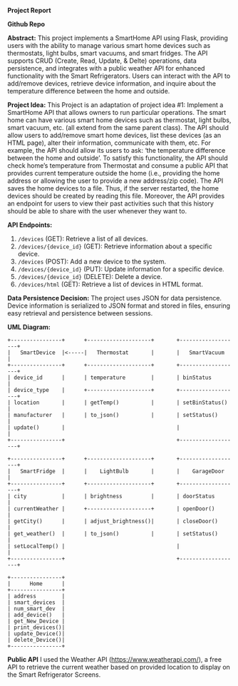 **Project Report**

**Github Repo**


**Abstract:**
This project implements a SmartHome API using Flask, providing users with the ability to manage various smart home devices such as thermostats, light bulbs, smart vacuums, and smart fridges. The API supports CRUD (Create, Read, Update, & Delte) operations, data persistence, and integrates with a public weather API for enhanced functionality with the Smart Refrigerators. Users can interact with the API to add/remove devices, retrieve device information, and inquire about the temperature difference between the home and outside.

**Project Idea:**
This Project is an adaptation of project idea #1: 
Implement a SmartHome API that allows owners to run particular operations. The smart home can have various smart home devices such as thermostat, light bulbs, smart vacuum, etc. (all extend from the same parent class). The API should allow users to add/remove smart home devices, list these devices (as an HTML page), alter their information, communicate with them, etc. For example, the API should allow its users to ask: ‘the temperature difference between the home and outside’. To satisfy this functionality, the API should check home’s temperature from Thermostat and consume a public API that provides current temperature outside the home (i.e., providing the home address or allowing the user to provide a new address/zip code). The API saves the home devices to a file. Thus, if the server restarted, the home devices should be created by reading this file. Moreover, the API provides an endpoint for users to view their past activities such that this history should be able to share with the user whenever they want to.


**API Endpoints:**
1. `/devices` (GET): Retrieve a list of all devices.
2. `/devices/{device_id}` (GET): Retrieve information about a specific device.
3. `/devices` (POST): Add a new device to the system.
4. `/devices/{device_id}` (PUT): Update information for a specific device.
5. `/devices/{device_id}` (DELETE): Delete a device.
6. `/devices/html` (GET): Retrieve a list of devices in HTML format.

**Data Persistence Decision:**
The project uses JSON for data persistence. Device information is serialized to JSON format and stored in files, ensuring easy retrieval and persistence between sessions.

**UML Diagram:**
```
+----------------+      +--------------------+       +-------------------+
|   SmartDevice  |<-----|   Thermostat       |       |   SmartVacuum     |
+----------------+      +--------------------+       +-------------------+
| device_id      |      | temperature        |       | binStatus         |
| device_type    |      +--------------------+       +-------------------+
| location       |      | getTemp()          |       | setBinStatus()    |
| manufacturer   |      | to_json()          |       | setStatus()       |
| update()       |                                   |                   |
+----------------+                                   +-------------------+

+----------------+      +--------------------+       +-------------------+
|   SmartFridge  |      |    LightBulb       |       |    GarageDoor     |
+----------------+      +--------------------+       +-------------------+
| city           |      | brightness         |       | doorStatus        |
| currentWeather |      +--------------------+       | openDoor()        |
| getCity()      |      | adjust_brightness()|       | closeDoor()       |
| get_weather()  |      | to_json()          |       | setStatus()       |
| setLocalTemp() |                                   |                   |
+----------------+                                   +-------------------+

+----------------+
|      Home      |
+----------------+
| address        |
| smart_devices  |
| num_smart_dev  |
| add_device()   |
| get_New_Device |
| print_devices()|
| update_Device()|
| delete_Device()|
+----------------+
```


**Public API**
I used the Weather API (https://www.weatherapi.com/), a free API to retrieve the current weather based on provided location to display on the Smart Refrigerator Screens.
